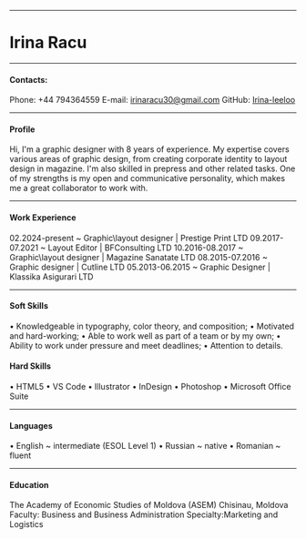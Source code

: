 
_____________
# Irina Racu 
 *********  
#### Contacts:
Phone: +44 794364559
E-mail: irinaracu30@gmail.com
GitHub: [Irina-leeloo ](https://github.com/Irina-leeloo)
************
#### Profile
Hi, I'm a graphic designer with 8 years of experience. My expertise covers various areas of graphic design, from creating corporate identity to layout design in magazine. I'm also skilled in prepress and other related tasks. One of my strengths is my open and communicative personality, which makes me a great collaborator to work with.

-------------------------
#### Work  Experience
02.2024-present ~ Graphic\layout designer | Prestige Print LTD
09.2017-07.2021 ~ Layout Editor | BFConsulting LTD
10.2016-08.2017 ~ Graphic\layout designer | Magazine Sanatate LTD
08.2015-07.2016 ~ Graphic designer | Cutline LTD
05.2013-06.2015 ~ Graphic Designer | Klassika Asigurari LTD

_______________________________

#### Soft Skills
• Knowledgeable in typography, color theory, and composition;
• Motivated and hard-working;
• Able to work well as part of a team or by my own;
• Ability to work under pressure and meet deadlines;
• Attention to details.
#### Hard Skills
• HTML5
• VS Code
• Illustrator
• InDesign
• Photoshop
• Microsoft Office Suite
____________________________________
#### Languages
• English  ~  intermediate (ESOL Level 1)
• Russian  ~  native
• Romanian  ~  fluent

----------------------------------------
#### Education
The Academy of Economic Studies of Moldova (ASEM) Chisinau, Moldova
Faculty: Business and Business Administration
Specialty:Marketing and Logistics











